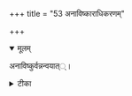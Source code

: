 +++
title = "53 अनाविष्काराधिकरणम्"

+++


<details open><summary>मूलम्</summary>

अनाविष्कुर्वन्नन्वयात््।
</details>



<details><summary>टीका</summary>

अनाविष्करणमेव महिम्नो बाल्यमुच्यते ।   
विद्यया चान्वयात्तस्य तथान्यस्याप्यनन्वयात् ॥ [467]
</details>

